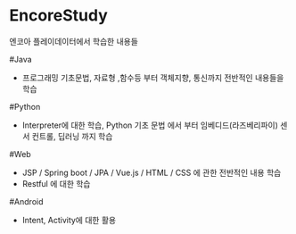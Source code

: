 # EncoreStudy
엔코아 플레이데이터에서 학습한 내용들


#Java
- 프로그래밍 기초문법, 자료형 ,함수등 부터 객체지향, 통신까지 전반적인 내용들을 학습

#Python
- Interpreter에 대한 학습, Python 기초 문법 에서 부터 임베디드(라즈베리파이) 센서 컨트롤, 딥러닝 까지 학습

#Web
- JSP / Spring boot / JPA / Vue.js / HTML / CSS 에 관한 전반적인 내용 학습
- Restful 에 대한 학습

#Android
- Intent, Activity에 대한 활용
